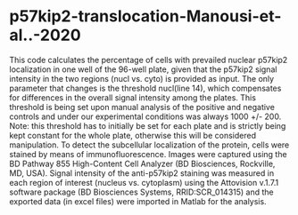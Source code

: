 # p57kip2-translocation-Manousi-et-al..-2020
This code calculates the percentage of cells with prevailed nuclear p57kip2 localization in one well of the 96-well plate, given that the p57kip2 signal intensity in the two regions (nucl vs. cyto) is provided as input.
The only parameter that changes is the threshold nucl(line 14), which compensates for differences in the overall signal intensity among the plates. This threshold is being set upon manual analysis of the positive and negative controls and under our experimental conditions was always 1000 +/- 200. 
Note: this threshold has to initially be set for each plate and is strictly being kept constant for the whole plate, otherwise this will be considered manipulation.
To detect the subcellular localization of the protein, cells were stained by means of immunofluorescence. Images were captured using the BD Pathway 855 High-Content Cell Analyzer (BD Biosciences, Rockville, MD, USA). Signal intensity of the anti-p57kip2 staining was measured in each region of interest (nucleus vs. cytoplasm) using the Attovision v.1.7.1 software package (BD Biosciences Systems, RRID:SCR_014315) and the exported data (in excel files) were imported in Matlab for the analysis.

